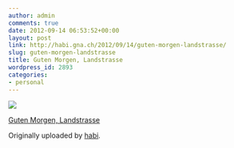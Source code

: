 ```yaml
---
author: admin
comments: true
date: 2012-09-14 06:53:52+00:00
layout: post
link: http://habi.gna.ch/2012/09/14/guten-morgen-landstrasse/
slug: guten-morgen-landstrasse
title: Guten Morgen, Landstrasse
wordpress_id: 2893
categories:
- personal
---
```



 [![](http://farm9.staticflickr.com/8443/7984771263_fdb194e1dd_m.jpg)](http://www.flickr.com/photos/habi/7984771263/)
   

 
  [Guten Morgen, Landstrasse](http://www.flickr.com/photos/habi/7984771263/)
    

  Originally uploaded by [habi](http://www.flickr.com/photos/habi/).
 




  


